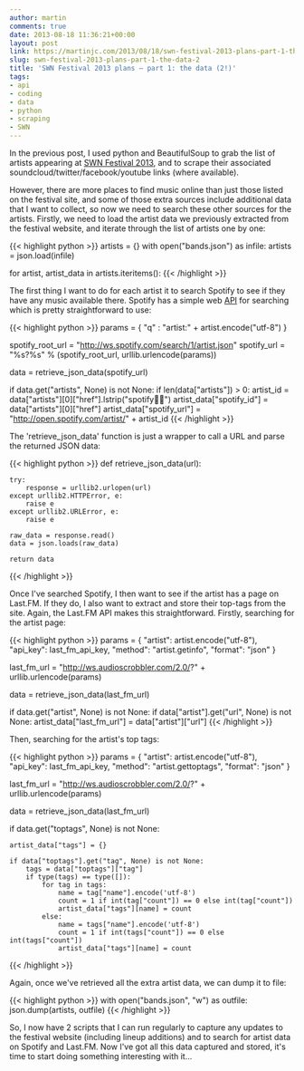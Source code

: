 ```yaml
---
author: martin
comments: true
date: 2013-08-18 11:36:21+00:00
layout: post
link: https://martinjc.com/2013/08/18/swn-festival-2013-plans-part-1-the-data-2/
slug: swn-festival-2013-plans-part-1-the-data-2
title: 'SWN Festival 2013 plans – part 1: the data (2!)'
tags:
- api
- coding
- data
- python
- scraping
- SWN
---
```


In the previous post, I used python and BeautifulSoup to grab the list of artists appearing at [SWN Festival 2013](http://www.swnfest.com), and to scrape their associated soundcloud/twitter/facebook/youtube links (where available).

However, there are more places to find music online than just those listed on the festival site, and some of those extra sources include additional data that I want to collect, so now we need to search these other sources for the artists. Firstly, we need to load the artist data we previously extracted from the festival website, and iterate through the list of artists one by one:

{{< highlight python >}}
artists = {}
with open("bands.json") as infile:
    artists = json.load(infile)

for artist, artist_data in artists.iteritems():
{{< /highlight >}}

The first thing I want to do for each artist it to search Spotify to see if they have any music available there. Spotify has a simple web [API](https://developer.spotify.com/technologies/web-api/) for searching which is pretty straightforward to use:

{{< highlight python >}}
params = {
    "q" : "artist:" + artist.encode("utf-8")
}

spotify_root_url = "http://ws.spotify.com/search/1/artist.json"
spotify_url = "%s?%s" % (spotify_root_url, urllib.urlencode(params))

data = retrieve_json_data(spotify_url)

if data.get("artists", None) is not None:
    if len(data["artists"]) > 0:
        artist_id = data["artists"][0]["href"].lstrip("spotify:artist:")
        artist_data["spotify_id"] = data["artists"][0]["href"]
        artist_data["spotify_url"] = "http://open.spotify.com/artist/" + artist_id
{{< /highlight >}}

The 'retrieve_json_data' function is just a wrapper to call a URL and parse the returned JSON data:

{{< highlight python >}}
def retrieve_json_data(url):

    try:
        response = urllib2.urlopen(url)
    except urllib2.HTTPError, e:
        raise e
    except urllib2.URLError, e:
        raise e

    raw_data = response.read()
    data = json.loads(raw_data)

    return data
{{< /highlight >}}

Once I've searched Spotify, I then want to see if the artist has a page on Last.FM. If they do, I also want to extract and store their top-tags from the site. Again, the Last.FM API makes this straightforward. Firstly, searching for the artist page:

{{< highlight python >}}
params = {
    "artist": artist.encode("utf-8"),
    "api_key": last_fm_api_key,
    "method": "artist.getinfo",
    "format": "json"
}

last_fm_url = "http://ws.audioscrobbler.com/2.0/?" + urllib.urlencode(params)

data = retrieve_json_data(last_fm_url)

if data.get("artist", None) is not None:
    if data["artist"].get("url", None) is not None:
        artist_data["last_fm_url"] = data["artist"]["url"]
{{< /highlight >}}

Then, searching for the artist's top tags:

{{< highlight python >}}
params = {
    "artist": artist.encode("utf-8"),
    "api_key": last_fm_api_key,
    "method": "artist.gettoptags",
    "format": "json"
}

last_fm_url = "http://ws.audioscrobbler.com/2.0/?" + urllib.urlencode(params)

data = retrieve_json_data(last_fm_url)

if data.get("toptags", None) is not None:

    artist_data["tags"] = {}

    if data["toptags"].get("tag", None) is not None:
        tags = data["toptags"]["tag"]
        if type(tags) == type([]):
            for tag in tags:
                name = tag["name"].encode('utf-8')
                count = 1 if int(tag["count"]) == 0 else int(tag["count"])
                artist_data["tags"][name] = count
            else:
                name = tags["name"].encode('utf-8')
                count = 1 if int(tags["count"]) == 0 else int(tags["count"])
                artist_data["tags"][name] = count
{{< /highlight >}}

Again, once we've retrieved all the extra artist data, we can dump it to file:

{{< highlight python >}}
with open("bands.json", "w") as outfile:
    json.dump(artists, outfile)
{{< /highlight >}}

So, I now have 2 scripts that I can run regularly to capture any updates to the festival website (including lineup additions) and to search for artist data on Spotify and Last.FM. Now I've got all this data captured and stored, it's time to start doing something interesting with it...
